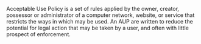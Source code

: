 
Acceptable Use Policy is a set of rules applied by the owner, creator, possessor or administrator of a computer network, website, or service that restricts the ways in which may be used. An AUP are written to reduce the potential for legal action that may be taken by a user, and often with little prospect of enforcement.